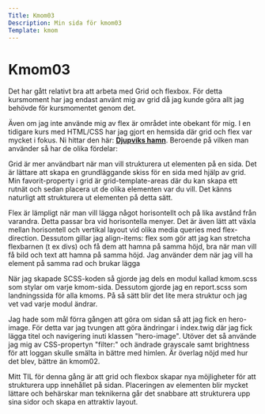 ```yaml
---
Title: Kmom03
Description: Min sida för kmom03
Template: kmom
---
```


# Kmom03

Det har gått relativt bra att arbeta med Grid och flexbox. För detta kursmoment har jag endast använt mig av grid då jag kunde göra allt jag behövde för kursmomentet genom det.

Även om jag inte använde mig av flex är området inte obekant för mig. I en tidigare kurs med HTML/CSS har jag gjort en hemsida där grid och flex var mycket i fokus. Ni hittar den här: **[Djupviks hamn](http://s0c4j45.dwapp.se/)**. Beroende på vilken man använder så har de olika fördelar:

Grid är mer användbart när man vill strukturera ut elementen på en sida. Det är lättare att skapa en grundläggande skiss för en sida med hjälp av grid. Min favorit-property i grid är grid-template-areas där du kan skapa ett rutnät och sedan placera ut de olika elementen var du vill. Det känns naturligt att strukturera ut elementen på detta sätt.

Flex är lämpligt när man vill lägga något horisontellt och på lika avstånd från varandra. Detta passar bra vid horisontella menyer. Det är även lätt att växla mellan horisontell och vertikal layout vid olika media queries med flex-direction. Dessutom gillar jag align-items: flex som gör att jag kan stretcha flexbarnen (t ex divs) och få dem att hamna på samma höjd, bra när man vill få bild och text att hamna på samma höjd. Jag använder dem när jag vill ha element på samma rad och brukar lägga

När jag skapade SCSS-koden så gjorde jag dels en modul kallad kmom.scss som stylar om varje kmom-sida. Dessutom gjorde jag en report.scss som landningssida för alla kmoms. På så sätt blir det lite mera struktur och jag vet vad varje modul ändrar.

Jag hade som mål förra gången att göra om sidan så att jag fick en hero-image. För detta var jag tvungen att göra ändringar i index.twig där jag fick lägga titel och navigering inuti klassen "hero-image". Utöver det så använde jag mig av CSS-propertyn "filter:" och ändrade grayscale samt brightness för att loggan skulle smälta in bättre med himlen. Är överlag nöjd med hur det blev, bättre än kmom02.

Mitt TIL för denna gång är att grid och flexbox skapar nya möjligheter för att strukturera upp innehållet på sidan. Placeringen av elementen blir mycket lättare och behärskar man teknikerna går det snabbare att strukturera upp sina sidor och skapa en attraktiv layout.

